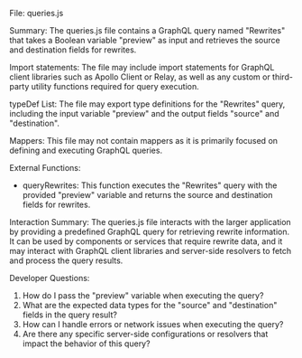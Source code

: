 File: queries.js

Summary:
The queries.js file contains a GraphQL query named "Rewrites" that takes a Boolean variable "preview" as input and retrieves the source and destination fields for rewrites.

Import statements:
The file may include import statements for GraphQL client libraries such as Apollo Client or Relay, as well as any custom or third-party utility functions required for query execution.

typeDef List:
The file may export type definitions for the "Rewrites" query, including the input variable "preview" and the output fields "source" and "destination".

Mappers:
This file may not contain mappers as it is primarily focused on defining and executing GraphQL queries.

External Functions:
- queryRewrites: This function executes the "Rewrites" query with the provided "preview" variable and returns the source and destination fields for rewrites.

Interaction Summary:
The queries.js file interacts with the larger application by providing a predefined GraphQL query for retrieving rewrite information. It can be used by components or services that require rewrite data, and it may interact with GraphQL client libraries and server-side resolvers to fetch and process the query results.

Developer Questions:
1. How do I pass the "preview" variable when executing the query?
2. What are the expected data types for the "source" and "destination" fields in the query result?
3. How can I handle errors or network issues when executing the query?
4. Are there any specific server-side configurations or resolvers that impact the behavior of this query?